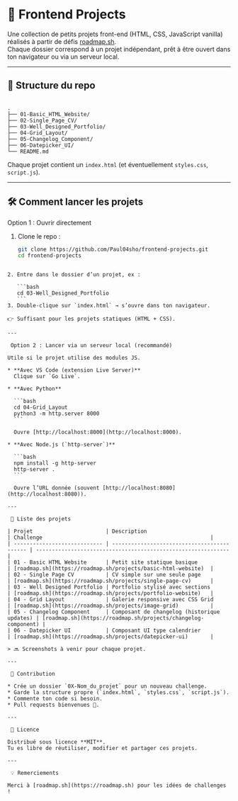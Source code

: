 
# 🚀 Frontend Projects

Une collection de petits projets front-end (HTML, CSS, JavaScript vanilla) réalisés à partir de défis [roadmap.sh](https://roadmap.sh).  
Chaque dossier correspond à un projet indépendant, prêt à être ouvert dans ton navigateur ou via un serveur local.

---

## 📂 Structure du repo

```

.
├── 01-Basic_HTML_Website/
├── 02-Single_Page_CV/
├── 03-Well_Designed_Portfolio/
├── 04-Grid_Layout/
├── 05-Changelog_Component/
├── 06-Datepicker_UI/
└── README.md

````

Chaque projet contient un `index.html` (et éventuellement `styles.css`, `script.js`).

---

## 🛠️ Comment lancer les projets

 Option 1 : Ouvrir directement
1. Clone le repo :
   ```bash
   git clone https://github.com/Paul04sho/frontend-projects.git
   cd frontend-projects
````

2. Entre dans le dossier d’un projet, ex :

   ```bash
   cd 03-Well_Designed_Portfolio
   ```
3. Double-clique sur `index.html` → s’ouvre dans ton navigateur.

👉 Suffisant pour les projets statiques (HTML + CSS).

---

 Option 2 : Lancer via un serveur local (recommandé)

Utile si le projet utilise des modules JS.

* **Avec VS Code (extension Live Server)**
  Clique sur `Go Live`.

* **Avec Python**

  ```bash
  cd 04-Grid_Layout
  python3 -m http.server 8000
  ```

  Ouvre [http://localhost:8000](http://localhost:8000).

* **Avec Node.js (`http-server`)**

  ```bash
  npm install -g http-server
  http-server .
  ```

  Ouvre l’URL donnée (souvent [http://localhost:8080](http://localhost:8080)).

---

 📌 Liste des projets

| Projet                       | Description                                 | Challenge                                                     |
| ---------------------------- | ------------------------------------------- | ------------------------------------------------------------- |
| 01 - Basic HTML Website      | Petit site statique basique                 | [roadmap.sh](https://roadmap.sh/projects/basic-html-website)  |
| 02 - Single Page CV          | CV simple sur une seule page                | [roadmap.sh](https://roadmap.sh/projects/single-page-cv)      |
| 03 - Well Designed Portfolio | Portfolio stylisé avec sections             | [roadmap.sh](https://roadmap.sh/projects/portfolio-website)   |
| 04 - Grid Layout             | Galerie responsive avec CSS Grid            | [roadmap.sh](https://roadmap.sh/projects/image-grid)          |
| 05 - Changelog Component     | Composant de changelog (historique updates) | [roadmap.sh](https://roadmap.sh/projects/changelog-component) |
| 06 - Datepicker UI           | Composant UI type calendrier                | [roadmap.sh](https://roadmap.sh/projects/datepicker-ui)       |

> 🔜 Screenshots à venir pour chaque projet.

---

 📖 Contribution

* Crée un dossier `0X-Nom_du_projet` pour un nouveau challenge.
* Garde la structure propre (`index.html`, `styles.css`, `script.js`).
* Commente ton code si besoin.
* Pull requests bienvenues 🚀.

---

 📜 Licence

Distribué sous licence **MIT**.
Tu es libre de réutiliser, modifier et partager ces projets.

---

 💡 Remerciements

Merci à [roadmap.sh](https://roadmap.sh) pour les idées de challenges !
